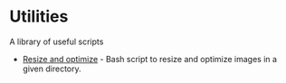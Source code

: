 # Utilities

A library of useful scripts

- [Resize and optimize](./src/resize-optimize/resize-optimize.sh) - Bash script to resize and optimize images in a given directory.
